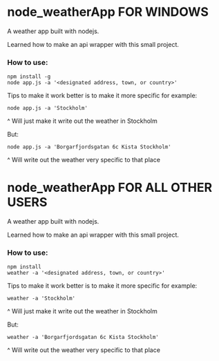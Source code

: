 # node_weatherApp FOR WINDOWS
A weather app built with nodejs.

Learned how to make an api wrapper with this small project.

### How to use:

```
npm install -g
node app.js -a '<designated address, town, or country>'
```

Tips to make it work better is to make it more specific for example:

```
node app.js -a 'Stockholm'
```
^ Will just make it write out the weather in Stockholm

But:
```
node app.js -a 'Borgarfjordsgatan 6c Kista Stockholm'
```
^ Will write out the weather very specific to that place

# node_weatherApp FOR ALL OTHER USERS
A weather app built with nodejs.

Learned how to make an api wrapper with this small project.

### How to use:

```
npm install
weather -a '<designated address, town, or country>'
```

Tips to make it work better is to make it more specific for example:

```
weather -a 'Stockholm'
```
^ Will just make it write out the weather in Stockholm

But:
```
weather -a 'Borgarfjordsgatan 6c Kista Stockholm'
```
^ Will write out the weather very specific to that place
